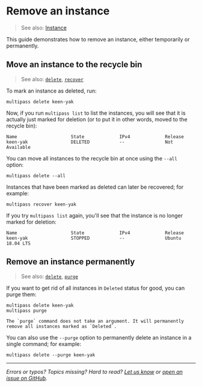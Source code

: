 # Remove an instance
> See also: [Instance](/explanation/instance)

This guide demonstrates how to remove an instance, either temporarily or permanently.

## Move an instance to the recycle bin

> See also: [`delete`](/reference/command-line-interface/launch), [`recover`](/reference/command-line-interface/recover)

To mark an instance as deleted, run:

```plain
multipass delete keen-yak
```

Now, if you run `multipass list` to list the instances, you will see that it is actually just marked for deletion (or to put it in other words, moved to the recycle bin):

```plain
Name                    State             IPv4             Release
keen-yak                DELETED           --               Not Available
```

You can move all instances to the recycle bin at once using the `--all` option:

```plain
multipass delete --all
```

Instances that have been marked as deleted can later be recovered; for example:

```plain
multipass recover keen-yak
```

If you try `multipass list` again, you'll see that the instance is no longer marked for deletion:

```plain
Name                    State             IPv4             Release
keen-yak                STOPPED           --               Ubuntu 18.04 LTS
```

## Remove an instance permanently

> See also: [`delete`](/reference/command-line-interface/launch), [`purge`](/reference/command-line-interface/purge)

If you want to get rid of all instances in `Deleted` status for good, you can purge them:

```plain
multipass delete keen-yak
multipass purge
```

```{caution}
The `purge` command does not take an argument. It will permanently remove all instances marked as `Deleted`.
```

You can also use the `--purge` option to permanently delete an instance in a single command; for example:

```plain
multipass delete --purge keen-yak
```

---

*Errors or typos? Topics missing? Hard to read? <a href="https://docs.google.com/forms/d/e/1FAIpQLSd0XZDU9sbOCiljceh3rO_rkp6vazy2ZsIWgx4gsvl_Sec4Ig/viewform?usp=pp_url&entry.317501128=https://multipass.run/docs/remove-an-instance" target="_blank">Let us know</a> or <a href="https://github.com/canonical/multipass/issues/new/choose" target="_blank">open an issue on GitHub</a>.*

